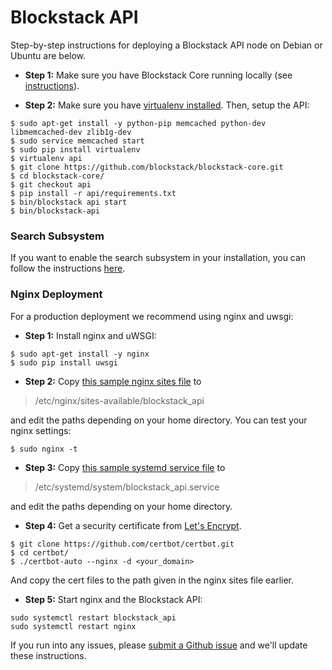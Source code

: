 # Blockstack API 

Step-by-step instructions for deploying a Blockstack API node on Debian or 
Ubuntu are below.

- **Step 1:** Make sure you have Blockstack Core running locally (see [instructions](https://github.com/blockstack/blockstack-core/blob/master/README.md#quick-start)). 

- **Step 2:** Make sure you have [virtualenv installed](http://docs.python-guide.org/en/latest/dev/virtualenvs/). 
Then, setup the API:
``` 
$ sudo apt-get install -y python-pip memcached python-dev libmemcached-dev zlib1g-dev
$ sudo service memcached start
$ sudo pip install virtualenv
$ virtualenv api
$ git clone https://github.com/blockstack/blockstack-core.git
$ cd blockstack-core/
$ git checkout api
$ pip install -r api/requirements.txt
$ bin/blockstack api start
$ bin/blockstack-api
```

### Search Subsystem

If you want to enable the search subsystem in your installation, you can
follow the instructions [here](search.md).

### Nginx Deployment

For a production deployment we recommend using nginx and uwsgi:

- **Step 1:** Install nginx and uWSGI:
```
$ sudo apt-get install -y nginx
$ sudo pip install uwsgi
```
- **Step 2:** Copy [this sample nginx sites file](https://github.com/blockstack/blockstack-core/blob/api/api/nginx/config/nginx_sites-available/blockstack_api) to

> /etc/nginx/sites-available/blockstack_api

and edit the paths depending on your home directory. You can test your nginx settings:
```
$ sudo nginx -t
```
- **Step 3:** Copy [this sample systemd service file](https://github.com/blockstack/blockstack-core/blob/api/api/nginx/config/systemd_system/blockstack_api.service) to

> /etc/systemd/system/blockstack_api.service

and edit the paths depending on your home directory.

- **Step 4:** Get a security certificate from [Let's Encrypt](https://letsencrypt.org/).
```
$ git clone https://github.com/certbot/certbot.git
$ cd certbot/
$ ./certbot-auto --nginx -d <your_domain>
```

And copy the cert files to the path given in the nginx sites file earlier.

- **Step 5:** Start nginx and the Blockstack API:
```
sudo systemctl restart blockstack_api
sudo systemctl restart nginx
```

If you run into any issues, please [submit a Github issue](https://github.com/blockstack/blockstack-core/issues) and we'll update these
instructions.
